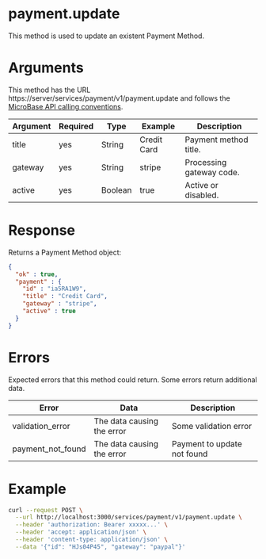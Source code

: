 # payment.update

This method is used to update an existent Payment Method.

# Arguments

This method has the URL https://server/services/payment/v1/payment.update and
follows the [MicroBase API calling conventions](../calling-conventions.html).

Argument | Required | Type | Example | Description
---------|----------|------|---------|------------
title    | yes | String    | Credit Card     | Payment method title.
gateway  | yes | String    | stripe          | Processing gateway code.   
active   | yes | Boolean   | true            | Active or disabled.

# Response

Returns a Payment Method object:

```json
{
  "ok" : true,
  "payment" : {
    "id" : "ia5RA1W9",
    "title" : "Credit Card",
    "gateway" : "stripe",
    "active" : true
  }
}
```

# Errors

Expected errors that this method could return. Some errors return additional data.

Error | Data | Description
------|------|------------
validation_error | The data causing the error | Some validation error
payment_not_found | The data causing the error | Payment to update not found

# Example

```bash
curl --request POST \
  --url http://localhost:3000/services/payment/v1/payment.update \
  --header 'authorization: Bearer xxxxx...' \
  --header 'accept: application/json' \
  --header 'content-type: application/json' \
  --data '{"id": "HJs04P45", "gateway": "paypal"}'
```
